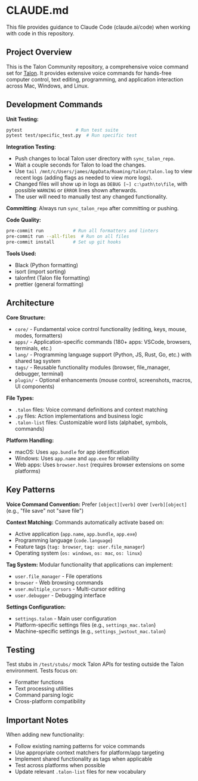 # CLAUDE.md

This file provides guidance to Claude Code (claude.ai/code) when working with code in this repository.

## Project Overview

This is the Talon Community repository, a comprehensive voice command set for [Talon](https://talonvoice.com/). It provides extensive voice commands for hands-free computer control, text editing, programming, and application interaction across Mac, Windows, and Linux.

## Development Commands

**Unit Testing:**
```bash
pytest                    # Run test suite
pytest test/specific_test.py  # Run specific test
```

**Integration Testing**:
- Push changes to local Talon user directory with `sync_talon_repo`.
- Wait a couple seconds for Talon to load the changes.
- Use `tail /mnt/c/Users/james/AppData/Roaming/talon/talon.log` to view recent logs (adding flags as needed to view more logs).
- Changed files will show up in logs as `DEBUG [~] c:\path\to\file`, with possible `WARNING` or `ERROR` lines shown afterwards.
- The user will need to manually test any changed functionality.

**Committing**: Always run `sync_talon_repo` after committing or pushing.

**Code Quality:**
```bash
pre-commit run           # Run all formatters and linters
pre-commit run --all-files  # Run on all files
pre-commit install       # Set up git hooks
```

**Tools Used:**
- Black (Python formatting)
- isort (import sorting) 
- talonfmt (Talon file formatting)
- prettier (general formatting)

## Architecture

**Core Structure:**
- `core/` - Fundamental voice control functionality (editing, keys, mouse, modes, formatters)
- `apps/` - Application-specific commands (180+ apps: VSCode, browsers, terminals, etc.)
- `lang/` - Programming language support (Python, JS, Rust, Go, etc.) with shared tag system
- `tags/` - Reusable functionality modules (browser, file_manager, debugger, terminal)
- `plugin/` - Optional enhancements (mouse control, screenshots, macros, UI components)

**File Types:**
- `.talon` files: Voice command definitions and context matching
- `.py` files: Action implementations and business logic  
- `.talon-list` files: Customizable word lists (alphabet, symbols, commands)

**Platform Handling:**
- macOS: Uses `app.bundle` for app identification
- Windows: Uses `app.name` and `app.exe` for reliability
- Web apps: Uses `browser.host` (requires browser extensions on some platforms)

## Key Patterns

**Voice Command Convention:**
Prefer `[object][verb]` over `[verb][object]` (e.g., "file save" not "save file")

**Context Matching:**
Commands automatically activate based on:
- Active application (`app.name`, `app.bundle`, `app.exe`)
- Programming language (`code.language`)
- Feature tags (`tag: browser`, `tag: user.file_manager`)
- Operating system (`os: windows`, `os: mac`, `os: linux`)

**Tag System:**
Modular functionality that applications can implement:
- `user.file_manager` - File operations
- `browser` - Web browsing commands  
- `user.multiple_cursors` - Multi-cursor editing
- `user.debugger` - Debugging interface

**Settings Configuration:**
- `settings.talon` - Main user configuration
- Platform-specific settings files (e.g., `settings_mac.talon`)
- Machine-specific settings (e.g., `settings_jwstout_mac.talon`)

## Testing

Test stubs in `/test/stubs/` mock Talon APIs for testing outside the Talon environment. Tests focus on:
- Formatter functions
- Text processing utilities
- Command parsing logic
- Cross-platform compatibility

## Important Notes

When adding new functionality:
- Follow existing naming patterns for voice commands
- Use appropriate context matchers for platform/app targeting
- Implement shared functionality as tags when applicable
- Test across platforms when possible
- Update relevant `.talon-list` files for new vocabulary
